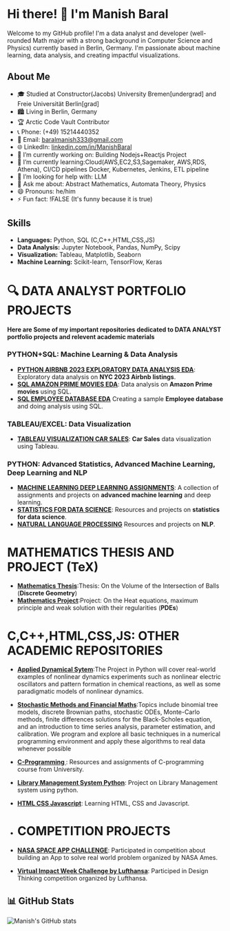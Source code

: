 
# Hi there! 👋 I'm Manish Baral

Welcome to my GitHub profile! I'm a data analyst and  developer (well-rounded Math major with a strong background in Computer Science and Physics) currently based in Berlin, Germany. I'm passionate about machine learning, data analysis, and creating impactful visualizations.

## About Me

- 🎓 Studied at Constructor(Jacobs) University Bremen[undergrad] and Freie Universität Berlin[grad]
- 🏙️ Living in Berlin, Germany
- 🏆 Arctic Code Vault Contributor
- 📞 Phone: (+49) 15214440352
- 📧 Email: baralmanish333@gmail.com
- 🌐 LinkedIn: [linkedin.com/in/ManishBaral](https://www.linkedin.com/in/manish-baral-402324134/)
- 🔭 I’m currently working on: Building Nodejs+Reactjs Project
- 🌱 I’m currently learning:Cloud(AWS,EC2,S3,Sagemaker, AWS,RDS, Athena), CI/CD pipelines Docker, Kubernetes, Jenkins, ETL pipeline
- 🤔 I’m looking for help with: LLM
- 💬 Ask me about: Abstract Mathematics, Automata Theory, Physics
- 😄 Pronouns: he/him
- ⚡ Fun fact: !FALSE (It's funny because it is true)


## Skills
- **Languages:** Python, SQL (C,C++,HTML,CSS,JS)
- **Data Analysis:** Jupyter Notebook, Pandas, NumPy, Scipy
- **Visualization:** Tableau, Matplotlib, Seaborn
- **Machine Learning:** Scikit-learn, TensorFlow, Keras

# 🔍 DATA ANALYST PORTFOLIO PROJECTS 
**Here are Some of my important repositories dedicated to DATA ANALYST portfolio projects and relevent academic materials**



### PYTHON+SQL: Machine Learning & Data Analysis
- **[PYTHON AIRBNB 2023 EXPLORATORY DATA ANALYSIS EDA](https://github.com/ManishBaral1/PYTHON-AIRBNB-2023-EXPLORATORY-DATA-ANALYSIS-EDA-)**: Exploratory data analysis on **NYC 2023 Airbnb listings**.
- **[SQL AMAZON PRIME MOVIES EDA](https://github.com/ManishBaral1/SQL-AMAZON-PRIME-MOVIES-EDA)**: Data analysis on **Amazon Prime movies** using SQL.
- **[SQL EMPLOYEE DATABASE EDA](https://github.com/ManishBaral1/SQL-EMPLOYEE-DATABASE-EDA)** Creating a sample **Employee database** and doing analysis using SQL.


### TABLEAU/EXCEL: Data Visualization
- **[TABLEAU VISUALIZATION CAR SALES](https://github.com/ManishBaral1/TABLEAU-VISUALIZATION-SALES-)**: **Car Sales** data visualization using Tableau.


### PYTHON: Advanced Statistics, Advanced Machine Learning, Deep Learning and NLP
- **[MACHINE LEARNING DEEP LEARNING ASSIGNMENTS](https://github.com/ManishBaral1/MACHINE-LEARNING-DEEP-LEARNING-ASSIGNMENTS-)**: A collection of assignments and projects on **advanced machine learning** and deep learning.
- **[STATISTICS FOR DATA SCIENCE](https://github.com/ManishBaral1/STATISTICS-FOR-DATA-SCIENCE)**: Resources and projects on **statistics for data science**.
- **[NATURAL LANGUAGE PROCESSING](https://github.com/ManishBaral1/NATURAL-LANGUAGE-PROCESSING)** Resources and projects on **NLP**.


# MATHEMATICS THESIS AND PROJECT (TeX)
- **[Mathematics Thesis](https://github.com/ManishBaral1/Thesis-Mathematics)**:Thesis: On the Volume of the Intersection of Balls (**Discrete Geometry**)
- **[Mathematics Project](https://github.com/ManishBaral1/Project-Mathematics)**:Project: On the Heat equations, maximum principle and weak solution with their regularities (**PDEs**)


# C,C++,HTML,CSS,JS: OTHER ACADEMIC REPOSITORIES
- **[Applied Dynamical Sytem](https://github.com/ManishBaral1/Applied-Dynamical-System)**:The Project in Python will cover real-world examples of nonlinear dynamics experiments such as nonlinear electric   oscillators and pattern formation in chemical reactions, as well as some paradigmatic models of nonlinear dynamics.
- **[Stochastic Methods and Financial Maths](https://github.com/ManishBaral1/Stochastic-Methods-and-Financial-Math)**:Topics include binomial tree models, discrete Brownian paths, stochastic ODEs, Monte-Carlo methods, finite differences solutions for the Black-Scholes equation, and an introduction to time series analysis, parameter estimation, and calibration. We program and explore all basic techniques in a numerical programming environment and apply these algorithms to real data whenever possible
- **[C-Programming ](https://github.com/ManishBaral1/C-Programming-1)**: Resources and assignments of C-programming course from University.
- **[Library Management System Python](https://github.com/ManishBaral1/LIBRARY-MANAGEMENT-SYSTEM-PYTHON-)**: Project on Library Management system using python.
- **[HTML CSS Javascript](https://github.com/ManishBaral1/HTML-CSS-JAVASCRIPT)**: Learning HTML, CSS and Javascript.


- # COMPETITION PROJECTS
- **[NASA SPACE APP CHALLENGE](https://github.com/ManishBaral1/NASA-SPACE-APP-CHALLENGE)**: Participated in competition about building an App to solve real world problem organized by NASA Ames.
- **[Virtual Impact Week Challenge by Lufthansa](https://github.com/ManishBaral1/Virtual-Impact-Week-Challenge-by-Lufthansa)**: Participed in Design Thinking competition organized by Lufthansa.

  



## 📊 GitHub Stats

![Manish's GitHub stats](https://github-readme-stats.vercel.app/api?username=ManishBaral1&show_icons=true&theme=radical)
